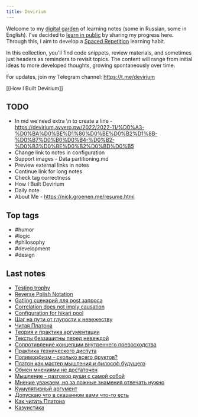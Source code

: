 ```yaml
---
title: Devirium
---
```


Welcome to my [digital garden](https://maggieappleton.com/garden-history) of learning notes (some in Russian, some in English). I've decided to [learn in public](https://dev.to/jbranchaud/how-i-learned-to-learn-in-public-2f4m) by sharing my progress here. Through this, I aim to develop a [Spaced Repetition](https://til.yenly.wtf/notes/spaced-repetition) learning habit.

In this collection, you'll find code snippets, review materials, and sometimes just headers as reminders to revisit topics. The content will range from initial ideas to more developed thoughts, growing spontaneously over time.

For updates, join my Telegram channel: https://t.me/devirium

[[How I Built Devirium]]

## TODO

- In md we need extra \n to create a line - https://devirium.avvero.pw/2022/2022-11/%D0%A3-%D0%BA%D0%BE%D1%80%D0%BE%D0%B2%D1%8B-%D0%B7%D0%B0%D0%B4-%D0%B2-%D0%B3%D0%BE%D0%B2%D0%BD%D0%B5
- Change link to notes in configuration
- Support images - Data partitioning.md
- Preview external links in notes
- Continue link for long notes
- Check tag correctness
- How I Built Devirium
- Daily note
- About Me - https://nick.groenen.me/resume.html

## Top tags
- #humor
- #logic
- #philosophy
- #development
- #design

## Last notes
- [Testing trophy](2023/2023-03/Testing-trophy.md)
- [Reverse Polish Notation](2023/2023-03/Reverse-Polish-Notation.md)
- [Gatling сценарий для post запроса](2023/2023-03/Gatling-сценарий-для-post-запроса.md)
- [Correlation does not imply causation](2023/2023-03/Correlation-does-not-imply-causation.md)
- [Configuration for hikari pool](2023/2023-03/Configuration-for-hikari-pool.md)
- [Шаг на пути от глупости к невежеству](2023/2023-03/Шаг-на-пути-от-глупости-к-невежеству.md)
- [Читая Платона](2023/2023-03/Читая-Платона.md)
- [Теория и практика аргументации](2023/2023-03/Теория-и-практика-аргументации.md)
- [Тексты беззащитны перед невеждой](2023/2023-03/Тексты-беззащитны-перед-невеждой.md)
- [Сопротивление концепции внутреннего превосходства](2023/2023-03/Сопротивление-концепции-внутреннего-превосходства.md)
- [Практика технического диспута](2023/2023-03/Практика-технического-диспута.md)
- [Полиморфизм - сколько всего фруктов?](2023/2023-03/Полиморфизм---сколько-всего-фруктов?.md)
- [Платон как мастер мышления и философ будущего](2023/2023-03/Платон-как-мастер-мышления-и-философ-будущего.md)
- [Обмен мнениями не достаточен](2023/2023-03/Обмен-мнениями-не-достаточен.md)
- [Мышление - разговор души с самой собой](2023/2023-03/Мышление---разговор-души-с-самой-собой.md)
- [Мнение уважаем, но за ложные знамения отвечать нужно](2023/2023-03/Мнение-уважаем,-но-за-ложные-знамения-отвечать-нужно.md)
- [Кумулятивный аргумент](2023/2023-03/Кумулятивный-аргумент.md)
- [Допускаю что в сказанном вами что-то есть](2023/2023-03/Допускаю-что-в-сказанном-вами-что-то-есть.md)
- [Как читать Платона](2023/2023-03/Как-читать-Платона.md)
- [Казуистика](2023/2023-03/Казуистика.md)
